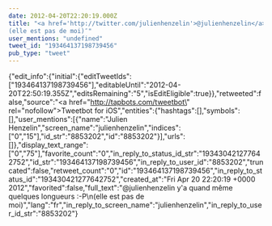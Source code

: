 ```yaml
---
date: 2012-04-20T22:20:19.000Z
title: "<a href='http://twitter.com/julienhenzelin'>@julienhenzelin</a> y'a quand même quelques longueurs :-P
(elle est pas de moi)″"
user_mentions: "undefined"
tweet_id: "193464137198739456"
pub_type: "tweet"
---
```

{"edit_info":{"initial":{"editTweetIds":["193464137198739456"],"editableUntil":"2012-04-20T22:50:19.355Z","editsRemaining":"5","isEditEligible":true}},"retweeted":false,"source":"<a href=\"http://tapbots.com/tweetbot\" rel=\"nofollow\">Tweetbot for iOS</a>","entities":{"hashtags":[],"symbols":[],"user_mentions":[{"name":"Julien Henzelin","screen_name":"julienhenzelin","indices":["0","15"],"id_str":"8853202","id":"8853202"}],"urls":[]},"display_text_range":["0","75"],"favorite_count":"0","in_reply_to_status_id_str":"193430421277642752","id_str":"193464137198739456","in_reply_to_user_id":"8853202","truncated":false,"retweet_count":"0","id":"193464137198739456","in_reply_to_status_id":"193430421277642752","created_at":"Fri Apr 20 22:20:19 +0000 2012","favorited":false,"full_text":"@julienhenzelin y'a quand même quelques longueurs :-P\n(elle est pas de moi)","lang":"fr","in_reply_to_screen_name":"julienhenzelin","in_reply_to_user_id_str":"8853202"}
